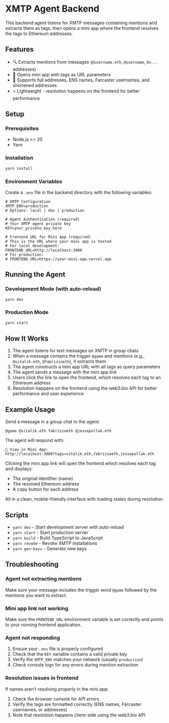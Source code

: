 # XMTP Agent Backend

This backend agent listens for XMTP messages containing mentions and extracts them as tags, then opens a mini app where the frontend resolves the tags to Ethereum addresses.

## Features

- 🔍 Extracts mentions from messages (`@username.eth`, `@username`, `0x...` addresses)
- 🚀 Opens mini app with tags as URL parameters
- 👥 Supports full addresses, ENS names, Farcaster usernames, and shortened addresses
- ⚡ Lightweight - resolution happens on the frontend for better performance

## Setup

### Prerequisites

- Node.js >= 20
- Yarn

### Installation

```bash
yarn install
```

### Environment Variables

Create a `.env` file in the backend directory with the following variables:

```env
# XMTP Configuration
XMTP_ENV=production
# Options: local | dev | production

# Agent Authentication (required)
# Your XMTP agent private key
KEY=your_private_key_here

# Frontend URL for Mini App (required)
# This is the URL where your mini app is hosted
# For local development:
FRONTEND_URL=http://localhost:3000
# For production:
# FRONTEND_URL=https://your-mini-app.vercel.app
```

## Running the Agent

### Development Mode (with auto-reload)

```bash
yarn dev
```

### Production Mode

```bash
yarn start
```

## How It Works

1. The agent listens for text messages on XMTP in group chats
2. When a message contains the trigger `@game` and mentions (e.g., `@vitalik.eth`, `@fabrizioeth`), it extracts them
3. The agent constructs a mini app URL with all tags as query parameters
4. The agent sends a message with the mini app link
5. Users click the link to open the frontend, which resolves each tag to an Ethereum address
6. Resolution happens on the frontend using the web3.bio API for better performance and user experience

## Example Usage

Send a message in a group chat to the agent:

```
@game @vitalik.eth fabrizioeth @jessepollak.eth
```

The agent will respond with:

```
🚀 View in Mini App:
http://localhost:3000?tags=vitalik.eth,fabrizioeth,jessepollak.eth
```

Clicking the mini app link will open the frontend which resolves each tag and displays:
- The original identifier (name)
- The resolved Ethereum address
- A copy button for each address

All in a clean, mobile-friendly interface with loading states during resolution.

## Scripts

- `yarn dev` - Start development server with auto-reload
- `yarn start` - Start production server
- `yarn build` - Build TypeScript to JavaScript
- `yarn revoke` - Revoke XMTP installations
- `yarn gen:keys` - Generate new keys

## Troubleshooting

### Agent not extracting mentions

Make sure your message includes the trigger word `@game` followed by the mentions you want to extract.

### Mini app link not working

Make sure the `FRONTEND_URL` environment variable is set correctly and points to your running frontend application.

### Agent not responding

1. Ensure your `.env` file is properly configured
2. Check that the `KEY` variable contains a valid private key
3. Verify the `XMTP_ENV` matches your network (usually `production`)
4. Check console logs for any errors during mention extraction

### Resolution issues in frontend

If names aren't resolving properly in the mini app:
1. Check the browser console for API errors
2. Verify the tags are formatted correctly (ENS names, Farcaster usernames, or addresses)
3. Note that resolution happens client-side using the web3.bio API

